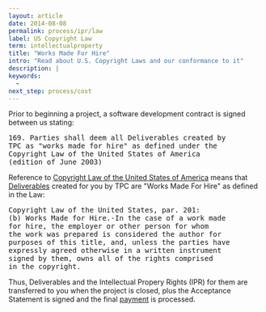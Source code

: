 ```yaml
---
layout: article
date: 2014-08-08
permalink: process/ipr/law
label: US Copyright Law
term: intellectualproperty
title: "Works Made For Hire"
intro: "Read about U.S. Copyright Laws and our conformance to it"
description: |
keywords:
  -
next_step: process/cost
---
```


Prior to beginning a project, a software development contract is signed between us stating:

<pre>
169. Parties shall deem all Deliverables created by
TPC as "works made for hire" as defined under the
Copyright Law of the United States of America
(edition of June 2003)
</pre>

Reference to [Copyright Law of the United States of America](http://www.copyright.gov/title17/)
means that [Deliverables](/process/warranty/deliverables) created for you by TPC are "Works Made For
Hire" as defined in the Law:

<pre>
Copyright Law of the United States, par. 201:
(b) Works Made for Hire.-In the case of a work made
for hire, the employer or other person for whom
the work was prepared is considered the author for
purposes of this title, and, unless the parties have
expressly agreed otherwise in a written instrument
signed by them, owns all of the rights comprised
in the copyright.
</pre>

Thus, Deliverables and the Intellectual Propery Rights (IPR) for them are transferred to you when
the project is closed, plus the Acceptance Statement is signed and the final
[payment](/process/cost/model) is processed.
